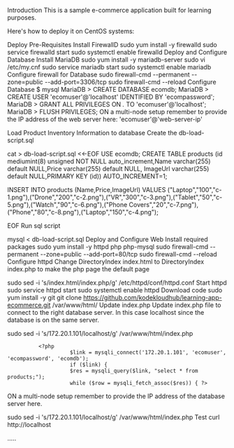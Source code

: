 Introduction
This is a sample e-commerce application built for learning purposes.

Here's how to deploy it on CentOS systems:

Deploy Pre-Requisites
Install FirewallD
sudo yum install -y firewalld
sudo service firewalld start
sudo systemctl enable firewalld
Deploy and Configure Database
Install MariaDB
sudo yum install -y mariadb-server
sudo vi /etc/my.cnf
sudo service mariadb start
sudo systemctl enable mariadb
Configure firewall for Database
sudo firewall-cmd --permanent --zone=public --add-port=3306/tcp
sudo firewall-cmd --reload
Configure Database
$ mysql
MariaDB > CREATE DATABASE ecomdb;
MariaDB > CREATE USER 'ecomuser'@'localhost' IDENTIFIED BY 'ecompassword';
MariaDB > GRANT ALL PRIVILEGES ON *.* TO 'ecomuser'@'localhost';
MariaDB > FLUSH PRIVILEGES;
ON a multi-node setup remember to provide the IP address of the web server here: 'ecomuser'@'web-server-ip'

Load Product Inventory Information to database
Create the db-load-script.sql

cat > db-load-script.sql <<-EOF
USE ecomdb;
CREATE TABLE products (id mediumint(8) unsigned NOT NULL auto_increment,Name varchar(255) default NULL,Price varchar(255) default NULL, ImageUrl varchar(255) default NULL,PRIMARY KEY (id)) AUTO_INCREMENT=1;

INSERT INTO products (Name,Price,ImageUrl) VALUES ("Laptop","100","c-1.png"),("Drone","200","c-2.png"),("VR","300","c-3.png"),("Tablet","50","c-5.png"),("Watch","90","c-6.png"),("Phone Covers","20","c-7.png"),("Phone","80","c-8.png"),("Laptop","150","c-4.png");

EOF
Run sql script


mysql < db-load-script.sql
Deploy and Configure Web
Install required packages
sudo yum install -y httpd php php-mysql
sudo firewall-cmd --permanent --zone=public --add-port=80/tcp
sudo firewall-cmd --reload
Configure httpd
Change DirectoryIndex index.html to DirectoryIndex index.php to make the php page the default page

sudo sed -i 's/index.html/index.php/g' /etc/httpd/conf/httpd.conf
Start httpd
sudo service httpd start
sudo systemctl enable httpd
Download code
sudo yum install -y git
git clone https://github.com/kodekloudhub/learning-app-ecommerce.git /var/www/html/
Update index.php
Update index.php file to connect to the right database server. In this case localhost since the database is on the same server.

sudo sed -i 's/172.20.1.101/localhost/g' /var/www/html/index.php

              <?php
                        $link = mysqli_connect('172.20.1.101', 'ecomuser', 'ecompassword', 'ecomdb');
                        if ($link) {
                        $res = mysqli_query($link, "select * from products;");
                        while ($row = mysqli_fetch_assoc($res)) { ?>
ON a multi-node setup remember to provide the IP address of the database server here.

sudo sed -i 's/172.20.1.101/localhost/g' /var/www/html/index.php
Test
curl http://localhost

.....
